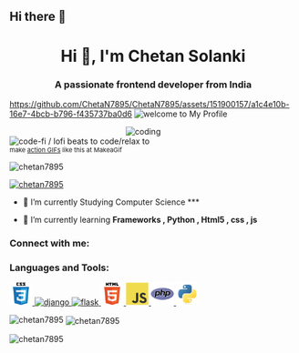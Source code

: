 ## Hi there 👋
<h1 align="center">Hi 👋, I'm Chetan Solanki</h1>
<h3 align="center">A passionate frontend developer from India</h3>

https://github.com/ChetaN7895/ChetaN7895/assets/151900157/a1c4e10b-16e7-4bcb-b796-f435737ba0d6
![welcome to My Profile](https://github.com/ChetaN7895/ChetaN7895/assets/151900157/b0abcab4-8f76-4107-a221-a51290b3ed4b)

<img align="right" alt="coding" width="300" src="https://media.giphy.com/media/v1.Y2lkPTc5MGI3NjExZzVleGVqNXZmc3hpOTgycWo3eXZjeHJqeWlpcWdqcDNtM2VlMjQ0ZCZlcD12MV9naWZzX3NlYXJjaCZjdD1n/bGgsc5mWoryfgKBx1u/giphy.gif">
<img align="right" alt="" width="300" src="<a href="/gif/code-fi-lofi-beats-to-coderelax-to-FvBVst" title="code-fi / lofi beats to code/relax to"><img src="https://i.makeagif.com/media/4-05-2022/FvBVst.gif" alt="code-fi / lofi beats to code/relax to"></a><div style="font-size:11px;">make <a href="/" title="make a gif">action GIFs</a> like this at MakeaGif</div>



<p align="left"> <img src="https://komarev.com/ghpvc/?username=chetan7895&label=Profile%20views&color=0e75b6&style=flat" alt="chetan7895" /> </p>

<p align="left"> <a href="https://github.com/ryo-ma/github-profile-trophy"><img src="https://github-profile-trophy.vercel.app/?username=chetan7895" alt="chetan7895" /></a> </p>

- 🔭 I’m currently Studying Computer Science ***

- 🌱 I’m currently learning **Frameworks , Python , Html5 , css , js**

<h3 align="left">Connect with me:</h3>
<p align="left">
</p>

<h3 align="left">Languages and Tools:</h3>
<p align="left"> <a href="https://www.w3schools.com/css/" target="_blank" rel="noreferrer"> <img src="https://raw.githubusercontent.com/devicons/devicon/master/icons/css3/css3-original-wordmark.svg" alt="css3" width="40" height="40"/> </a> <a href="https://www.djangoproject.com/" target="_blank" rel="noreferrer"> <img src="https://cdn.worldvectorlogo.com/logos/django.svg" alt="django" width="40" height="40"/> </a> <a href="https://flask.palletsprojects.com/" target="_blank" rel="noreferrer"> <img src="https://www.vectorlogo.zone/logos/pocoo_flask/pocoo_flask-icon.svg" alt="flask" width="40" height="40"/> </a> <a href="https://www.w3.org/html/" target="_blank" rel="noreferrer"> <img src="https://raw.githubusercontent.com/devicons/devicon/master/icons/html5/html5-original-wordmark.svg" alt="html5" width="40" height="40"/> </a> <a href="https://developer.mozilla.org/en-US/docs/Web/JavaScript" target="_blank" rel="noreferrer"> <img src="https://raw.githubusercontent.com/devicons/devicon/master/icons/javascript/javascript-original.svg" alt="javascript" width="40" height="40"/> </a> <a href="https://www.php.net" target="_blank" rel="noreferrer"> <img src="https://raw.githubusercontent.com/devicons/devicon/master/icons/php/php-original.svg" alt="php" width="40" height="40"/> </a> <a href="https://www.python.org" target="_blank" rel="noreferrer"> <img src="https://raw.githubusercontent.com/devicons/devicon/master/icons/python/python-original.svg" alt="python" width="40" height="40"/> </a> </p>

<p><img align="left" src="https://github-readme-stats.vercel.app/api/top-langs?username=chetan7895&show_icons=true&locale=en&layout=compact" alt="chetan7895" /></p>

<p>&nbsp;<img align="center" src="https://github-readme-stats.vercel.app/api?username=chetan7895&show_icons=true&locale=en" alt="chetan7895" /></p>

<p><img align="center" src="https://github-readme-streak-stats.herokuapp.com/?user=chetan7895&" alt="chetan7895" /></p>


<!--
**ChetaN7895/ChetaN7895** is a ✨ _special_ ✨ repository because its `README.md` (this file) appears on your GitHub profile.

Here are some ideas to get you started:

- 🔭 I’m currently working on ...
- 🌱 I’m currently learning ...
- 👯 I’m looking to collaborate on ...
- 🤔 I’m looking for help with ...
- 💬 Ask me about ...
- 📫 How to reach me: ...
- 😄 Pronouns: ...
- ⚡ Fun fact: ...
-->

